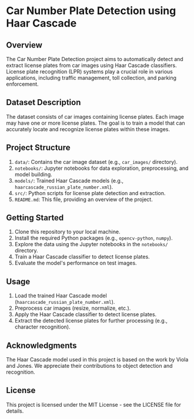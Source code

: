 # Car Number Plate Detection using Haar Cascade

## Overview
The Car Number Plate Detection project aims to automatically detect and extract license plates from car images using Haar Cascade classifiers. License plate recognition (LPR) systems play a crucial role in various applications, including traffic management, toll collection, and parking enforcement.

## Dataset Description
The dataset consists of car images containing license plates. Each image may have one or more license plates. The goal is to train a model that can accurately locate and recognize license plates within these images.

## Project Structure
1. `data/`: Contains the car image dataset (e.g., `car_images/` directory).
2. `notebooks/`: Jupyter notebooks for data exploration, preprocessing, and model building.
3. `models/`: Trained Haar Cascade models (e.g., `haarcascade_russian_plate_number.xml`).
4. `src/`: Python scripts for license plate detection and extraction.
5. `README.md`: This file, providing an overview of the project.

## Getting Started
1. Clone this repository to your local machine.
2. Install the required Python packages (e.g., `opencv-python`, `numpy`).
3. Explore the data using the Jupyter notebooks in the `notebooks/` directory.
4. Train a Haar Cascade classifier to detect license plates.
5. Evaluate the model's performance on test images.

## Usage
1. Load the trained Haar Cascade model (`haarcascade_russian_plate_number.xml`).
2. Preprocess car images (resize, normalize, etc.).
3. Apply the Haar Cascade classifier to detect license plates.
4. Extract the detected license plates for further processing (e.g., character recognition).

## Acknowledgments
The Haar Cascade model used in this project is based on the work by Viola and Jones. We appreciate their contributions to object detection and recognition.

## License
This project is licensed under the MIT License - see the LICENSE file for details.
